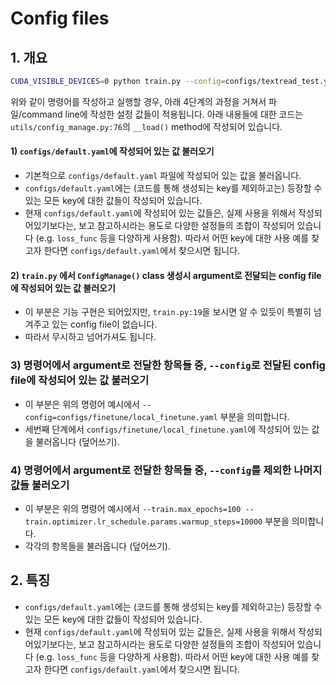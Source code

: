 # Config files

## 1. 개요

```bash
CUDA_VISIBLE_DEVICES=0 python train.py --config=configs/textread_test.yaml --train.max_epochs=100 --train.optimizer.lr_schedule.params.warmup_steps=10000
```

위와 같이 명령어를 작성하고 실행할 경우, 아래 4단계의 과정을 거쳐서 파일/command line에 작성한 설정 값들이 적용됩니다. 
아래 내용들에 대한 코드는 `utils/config_manage.py:76`의 `__load()` method에 작성되어 있습니다.

#### 1) `configs/default.yaml`에 작성되어 있는 값 불러오기
  - 기본적으로 `configs/default.yaml` 파일에 작성되어 있는 값을 불러옵니다.
  - `configs/default.yaml`에는 (코드를 통해 생성되는 key를 제외하고는) 등장할 수 있는 모든 key에 대한 값들이 작성되어 있습니다.
  - 현재 `configs/default.yaml`에 작성되어 있는 값들은, 실제 사용을 위해서 작성되어있기보다는, 보고 참고하시라는 용도로 다양한 설정들의 조합이 작성되어 있습니다 (e.g. `loss_func` 등을 다양하게 사용함). 따라서 어떤 key에 대한 사용 예를 찾고자 한다면 `configs/default.yaml`에서 찾으시면 됩니다.

#### 2) `train.py` 에서 `ConfigManage()` class 생성시 argument로 전달되는 config file에 작성되어 있는 값 불러오기
  - 이 부분은 기능 구현은 되어있지만, `train.py:19`을 보시면 알 수 있듯이 특별히 넘겨주고 있는 config file이 없습니다.
  - 따라서 무시하고 넘어가셔도 됩니다.

### 3) 명령어에서 argument로 전달한 항목들 중, `--config`로 전달된 config file에 작성되어 있는 값 불러오기
  - 이 부분은 위의 명령어 예시에서 `--config=configs/finetune/local_finetune.yaml` 부분을 의미합니다.
  - 세번째 단계에서 `configs/finetune/local_finetune.yaml`에 작성되어 있는 값을 불러옵니다 (덮어쓰기).

### 4) 명령어에서 argument로 전달한 항목들 중, `--config`를 제외한 나머지 값들 불러오기
  - 이 부분은 위의 명령어 예시에서 `--train.max_epochs=100 --train.optimizer.lr_schedule.params.warmup_steps=10000` 부분을 의미합니다.
  - 각각의 항목들을 불러옵니다 (덮어쓰기).

## 2. 특징
  - `configs/default.yaml`에는 (코드를 통해 생성되는 key를 제외하고는) 등장할 수 있는 모든 key에 대한 값들이 작성되어 있습니다.
  - 현재 `configs/default.yaml`에 작성되어 있는 값들은, 실제 사용을 위해서 작성되어있기보다는, 보고 참고하시라는 용도로 다양한 설정들의 조합이 작성되어 있습니다 (e.g. `loss_func` 등을 다양하게 사용함). 따라서 어떤 key에 대한 사용 예를 찾고자 한다면 `configs/default.yaml`에서 찾으시면 됩니다.

